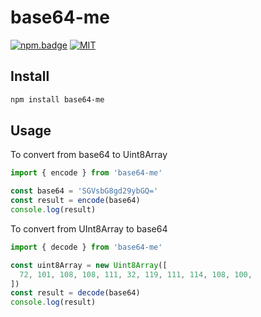 # base64-me
[![npm.badge]][npm]
[![MIT][license.badge]][license]

## Install

```sh
npm install base64-me
```

## Usage

To convert from base64 to Uint8Array

```js
import { encode } from 'base64-me'

const base64 = 'SGVsbG8gd29ybGQ='
const result = encode(base64)
console.log(result)
```

To convert from UInt8Array to base64

```js
import { decode } from 'base64-me'

const uint8Array = new Uint8Array([
  72, 101, 108, 108, 111, 32, 119, 111, 114, 108, 100,
])
const result = decode(base64)
console.log(result)
```

[npm]: https://www.npmjs.com/package/base64-me
[npm.badge]: https://img.shields.io/npm/v/base64-me
[license.badge]: https://img.shields.io/badge/license-MIT-blue.svg
[license]: ./LICENSE
